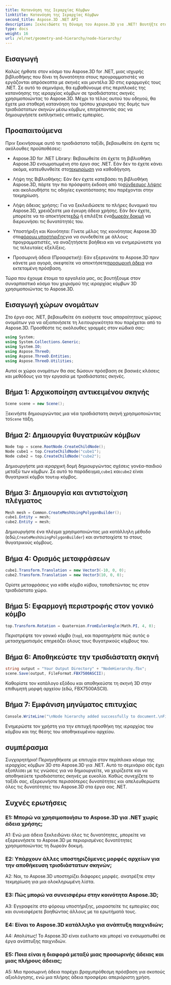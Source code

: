 ```yaml
---
title: Κατανόηση της Ιεραρχίας Κόμβων
linktitle: Κατανόηση της Ιεραρχίας Κόμβων
second_title: Aspose.3D .NET API
description: Ξεκλειδώστε τη δύναμη του Aspose.3D για .NET! Βουτήξτε στον χειρισμό της ιεραρχίας κόμβων με αυτόν τον οδηγό βήμα προς βήμα. Δημιουργήστε εκπληκτικές σκηνές 3D χωρίς κόπο.
type: docs
weight: 16
url: /el/net/geometry-and-hierarchy/node-hierarchy/
---
```

## Εισαγωγή

Καλώς ήρθατε στον κόσμο του Aspose.3D for .NET, μιας ισχυρής βιβλιοθήκης που δίνει τη δυνατότητα στους προγραμματιστές να εργάζονται απρόσκοπτα με σκηνές και μοντέλα 3D στις εφαρμογές τους .NET. Σε αυτό το σεμινάριο, θα εμβαθύνουμε στις περιπλοκές της κατανόησης της ιεραρχίας κόμβων σε τρισδιάστατες σκηνές χρησιμοποιώντας το Aspose.3D. Μέχρι το τέλος αυτού του οδηγού, θα έχετε μια σταθερή κατανόηση του τρόπου χειρισμού της δομής των τρισδιάστατων σκηνών μέσω κόμβων, επιτρέποντάς σας να δημιουργήσετε εκπληκτικές οπτικές εμπειρίες.

## Προαπαιτούμενα

Πριν ξεκινήσουμε αυτό το τρισδιάστατο ταξίδι, βεβαιωθείτε ότι έχετε τις ακόλουθες προϋποθέσεις:

-  Aspose.3D for .NET Library: Βεβαιωθείτε ότι έχετε τη βιβλιοθήκη Aspose.3D ενσωματωμένη στο έργο σας .NET. Εάν δεν το έχετε κάνει ακόμα, κατευθυνθείτε στο[τεκμηρίωση](https://reference.aspose.com/3d/net/) για καθοδήγηση.

-  Λήψη της Βιβλιοθήκης: Εάν δεν έχετε κατεβάσει τη βιβλιοθήκη Aspose.3D, πάρτε την πιο πρόσφατη έκδοση από το[σύνδεσμος λήψης](https://releases.aspose.com/3d/net/) και ακολουθήστε τις οδηγίες εγκατάστασης που παρέχονται στην τεκμηρίωση.

-  Λήψη άδειας χρήσης: Για να ξεκλειδώσετε το πλήρες δυναμικό του Aspose.3D, χρειάζεστε μια έγκυρη άδεια χρήσης. Εάν δεν έχετε, μπορείτε να το αποκτήσετε[εδώ](https://purchase.aspose.com/buy) ή επιλέξτε ένα[δωρεάν δοκιμή](https://releases.aspose.com/) να διερευνήσει τις δυνατότητές του.

-  Υποστήριξη και Κοινότητα: Γίνετε μέλος της κοινότητας Aspose.3D στο[φόρουμ υποστήριξης](https://forum.aspose.com/c/3d/18)για να συνδεθείτε με άλλους προγραμματιστές, να αναζητήσετε βοήθεια και να ενημερώνεστε για τις τελευταίες εξελίξεις.

-  Προσωρινή άδεια (Προαιρετική): Εάν εξερευνάτε το Aspose.3D πριν κάνετε μια αγορά, σκεφτείτε να αποκτήσετε[προσωρινή άδεια](https://purchase.aspose.com/temporary-license/) για εκτεταμένη πρόσβαση.

Τώρα που έχουμε έτοιμα τα εργαλεία μας, ας βουτήξουμε στον συναρπαστικό κόσμο του χειρισμού της ιεραρχίας κόμβων 3D χρησιμοποιώντας το Aspose.3D.

## Εισαγωγή χώρων ονομάτων

Στο έργο σας .NET, βεβαιωθείτε ότι εισάγετε τους απαραίτητους χώρους ονομάτων για να αξιοποιήσετε τη λειτουργικότητα που παρέχεται από το Aspose.3D. Προσθέστε τις ακόλουθες γραμμές στον κώδικά σας:

```csharp
using System;
using System.Collections.Generic;
using System.IO;
using Aspose.ThreeD;
using Aspose.ThreeD.Entities;
using Aspose.ThreeD.Utilities;
```

Αυτοί οι χώροι ονομάτων θα σας δώσουν πρόσβαση σε βασικές κλάσεις και μεθόδους για την εργασία με τρισδιάστατες σκηνές.

## Βήμα 1: Αρχικοποίηση αντικειμένου σκηνής

```csharp
Scene scene = new Scene();
```

 Ξεκινήστε δημιουργώντας μια νέα τρισδιάστατη σκηνή χρησιμοποιώντας το`Scene` τάξη.

## Βήμα 2: Δημιουργία θυγατρικών κόμβων

```csharp
Node top = scene.RootNode.CreateChildNode();
Node cube1 = top.CreateChildNode("cube1");
Node cube2 = top.CreateChildNode("cube2");
```

 Δημιουργήστε μια ιεραρχική δομή δημιουργώντας σχέσεις γονέα-παιδιού μεταξύ των κόμβων. Σε αυτό το παράδειγμα,`cube1` και`cube2` είναι θυγατρικοί κόμβοι του`top` κόμβος.

## Βήμα 3: Δημιουργία και αντιστοίχιση πλέγματος

```csharp
Mesh mesh = Common.CreateMeshUsingPolygonBuilder();
cube1.Entity = mesh;
cube2.Entity = mesh;
```

 Δημιουργήστε ένα πλέγμα χρησιμοποιώντας μια κατάλληλη μέθοδο (εδώ,`CreateMeshUsingPolygonBuilder`) και αντιστοιχίστε το στους θυγατρικούς κόμβους.

## Βήμα 4: Ορισμός μεταφράσεων

```csharp
cube1.Transform.Translation = new Vector3(-10, 0, 0);
cube2.Transform.Translation = new Vector3(10, 0, 0);
```

Ορίστε μεταφράσεις για κάθε κόμβο κύβου, τοποθετώντας τις στον τρισδιάστατο χώρο.

## Βήμα 5: Εφαρμογή περιστροφής στον γονικό κόμβο

```csharp
top.Transform.Rotation = Quaternion.FromEulerAngle(Math.PI, 4, 0);
```

Περιστρέψτε τον γονικό κόμβο (`top`), και παρατηρήστε πώς αυτός ο μετασχηματισμός επηρεάζει όλους τους θυγατρικούς κόμβους του.

## Βήμα 6: Αποθηκεύστε την τρισδιάστατη σκηνή

```csharp
string output = "Your Output Directory" + "NodeHierarchy.fbx";
scene.Save(output, FileFormat.FBX7500ASCII);
```

Καθορίστε τον κατάλογο εξόδου και αποθηκεύστε τη σκηνή 3D στην επιθυμητή μορφή αρχείου (εδώ, FBX7500ASCII).

## Βήμα 7: Εμφάνιση μηνύματος επιτυχίας

```csharp
Console.WriteLine("\nNode hierarchy added successfully to document.\nFile saved at " + output);
```

Ενημερώστε τον χρήστη για την επιτυχή προσθήκη της ιεραρχίας του κόμβου και της θέσης του αποθηκευμένου αρχείου.

## συμπέρασμα

Συγχαρητήρια! Περιηγηθήκατε με επιτυχία στον περίπλοκο κόσμο της ιεραρχίας κόμβων 3D στο Aspose.3D για .NET. Αυτό το σεμινάριο σάς έχει εξοπλίσει με τις γνώσεις για να δημιουργείτε, να χειρίζεστε και να αποθηκεύετε τρισδιάστατες σκηνές με ευκολία. Καθώς συνεχίζετε το ταξίδι σας, εξερευνήστε περισσότερες δυνατότητες και απελευθερώστε όλες τις δυνατότητες του Aspose.3D στα έργα σας .NET.

## Συχνές ερωτήσεις

### Ε1: Μπορώ να χρησιμοποιήσω το Aspose.3D για .NET χωρίς άδεια χρήσης;

A1: Ενώ μια άδεια ξεκλειδώνει όλες τις δυνατότητες, μπορείτε να εξερευνήσετε το Aspose.3D με περιορισμένες δυνατότητες χρησιμοποιώντας τη δωρεάν δοκιμή.

### Ε2: Υπάρχουν άλλες υποστηριζόμενες μορφές αρχείων για την αποθήκευση τρισδιάστατων σκηνών;

A2: Ναι, το Aspose.3D υποστηρίζει διάφορες μορφές. ανατρέξτε στην τεκμηρίωση για μια ολοκληρωμένη λίστα.

### Ε3: Πώς μπορώ να συνεισφέρω στην κοινότητα Aspose.3D;

A3: Εγγραφείτε στο φόρουμ υποστήριξης, μοιραστείτε τις εμπειρίες σας και συνεισφέρετε βοηθώντας άλλους με τα ερωτήματά τους.

### Ε4: Είναι το Aspose.3D κατάλληλο για ανάπτυξη παιχνιδιών;

Α4: Απολύτως! Το Aspose.3D είναι ευέλικτο και μπορεί να ενσωματωθεί σε έργα ανάπτυξης παιχνιδιών.

### Ε5: Ποια είναι η διαφορά μεταξύ μιας προσωρινής άδειας και μιας πλήρους άδειας;

A5: Μια προσωρινή άδεια παρέχει βραχυπρόθεσμη πρόσβαση για σκοπούς αξιολόγησης, ενώ μια πλήρης άδεια προσφέρει απεριόριστη χρήση.